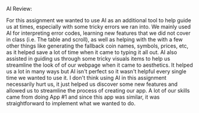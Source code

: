 AI Review:

For this assignment we wanted to use AI as an additional tool to help guide us at times, especially with some tricky errors we ran into. We mainly used AI for interpreting error codes, learning new features that we did not cover in class (i.e. The table and scroll), as well as helping with the with a few other things like generating the fallback coin names, symbols, prices, etc, as it helped save a lot of time when it came to typing it all out. AI also assisted in guiding us through some tricky visuals items to help us streamline the look of of our webpage when it came to aesthetics. It helped us a lot in many ways but AI isn't perfect so it wasn't helpful every single time we wanted to use it. I don't think using AI in this assignment necessarily hurt us, it just helped us discover some new features and allowed us to streamline the process of creating our app. A lot of our skills came from doing App #1 and since this app was similar, it was straightforward to implement what we wanted to do.

